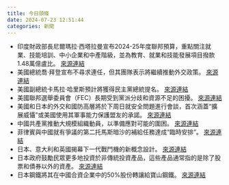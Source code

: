 ```yaml
---
title: 今日頭條
date: 2024-07-23 12:51:44
categories: 新聞            
---
```

- 印度財政部長尼爾瑪拉·西塔拉曼宣布2024-25年度聯邦預算，重點關注就業、技能培訓、中小企業和中產階級，並為教育、就業和技能發展項目撥款1.48萬億盧比。 [來源連結](https://www.thehindu.com/business/budget/highlights-of-budget-2024/article68435702.ece)
- 美國總統喬·拜登宣布不尋求連任，但其團隊表示將繼續推動外交政策。 [來源連結](https://www.japantimes.co.jp/news/2024/07/23/world/politics/biden-strength-abroad-lame-duck/)
- 美國副總統卡馬拉·哈里斯預計將獲得民主黨總統提名。 [來源連結](https://www.japantimes.co.jp/news/2024/07/23/japan/politics/kamala-harris-japan-asia-policy/)
- 美國聯邦選舉委員會（FEC）長期受到黨派分歧和資源不足的困擾。 [來源連結](https://www.npr.org/2024/07/23/g-s1-12807/harris-biden-fec-campaign-finance)
- 美國和日本的外交和國防高層將於下周日就安全問題進行會談，首次涵蓋“擴展威懾”或美國使用其軍事能力保護盟友的承諾。 [來源連結](https://www.japantimes.co.jp/news/2024/07/23/japan/politics/japan-us-two-plus-two-meeting-preview/)
- 中國共產黨推動大規模組織動員，以準備應對可能的圍困。 [來源連結](https://asiatimes.com/2024/07/a-neoclassical-solution-for-china/)
- 菲律賓與中國就有爭議的第二托馬斯暗沙的補給任務達成“臨時安排”。 [來源連結](https://www.japantimes.co.jp/news/2024/07/23/asia-pacific/politics/philippines-rights-resupply-deal-china/)
- 日本、意大利和英國揭幕下一代戰鬥機的新概念設計。 [來源連結](https://www.japantimes.co.jp/news/2024/07/23/japan/joint-fighter-reveal/)
- 日本政府鼓勵民眾更多地投資於非傳統投資產品，這些產品通常指的是除了股票和債券以外的資產。 [來源連結](https://www.japantimes.co.jp/business/2024/07/23/markets/blackstone-japan-funds-up/)
- 日本鋼鐵將其在中國合資企業中的50%股份轉讓給寶山鋼鐵。 [來源連結](https://www.japantimes.co.jp/business/2024/07/23/companies/nippon-steel-china-jv-dissolve/)



